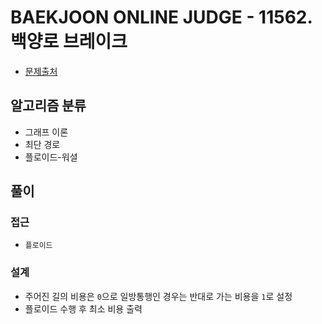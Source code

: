 # BAEKJOON ONLINE JUDGE - 11562. 백양로 브레이크

- [문제출처](https://www.acmicpc.net/problem/11562 '11562. 백양로 브레이크')

## 알고리즘 분류

- 그래프 이론
- 최단 경로
- 플로이드-워셜

## 풀이

### 접근

- `플로이드`

### 설계

- 주어진 길의 비용은 `0`으로 일방통행인 경우는 반대로 가는 비용을 `1`로 설정
- 플로이드 수행 후 최소 비용 출력
